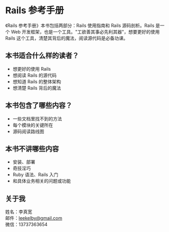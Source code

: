# Rails 参考手册

《Rails 参考手册》本书包括两部分：Rails 使用指南和 Rails 源码剖析。Rails 是一个 Web 开发框架，也是一个工具。"工欲善其事必先利其器"，想要更好的使用 Rails 这个工具，清楚其背后的魔法，阅读源代码是必备功课。

## 本书适合什么样的读者？

- 想更好的使用 Rails
- 想阅读 Rails 的源代码
- 想知道 Rails 的整体架构
- 想清楚 Rails 背后的魔法

## 本书包含了哪些内容？

- 一些文档里找不到的方法
- 每个模块的关键所在
- 源码阅读路线图

## 本书不讲哪些内容

- 安装、部署
- 奇技淫巧
- Ruby 语法、Rails 入门
- 和具体业务相关的问题或功能

## 关于我

姓名：李真宽  
邮件：leekelby@gmail.com  
微信：13737363654  
